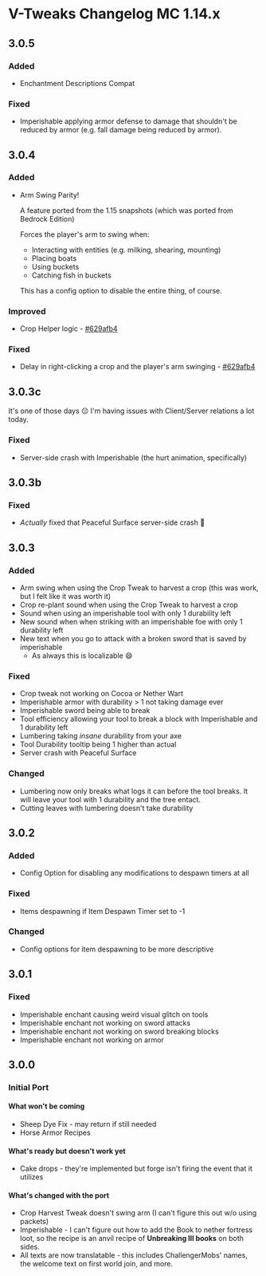 # V-Tweaks Changelog MC 1.14.x

## 3.0.5

### Added

* Enchantment Descriptions Compat

### Fixed

* Imperishable applying armor defense to damage that shouldn't be reduced by armor (e.g. fall damage being reduced by armor).


## 3.0.4

### Added

* Arm Swing Parity!

    A feature ported from the 1.15 snapshots (which was ported from Bedrock Edition)
    
    Forces the player's arm to swing when:

    * Interacting with entities (e.g. milking, shearing, mounting)
    * Placing boats
    * Using buckets
    * Catching fish in buckets

    This has a config option to disable the entire thing, of course.

### Improved

* Crop Helper logic - [#629afb4](https://github.com/oitsjustjose/V-Tweaks/pull/55)

### Fixed

* Delay in right-clicking a crop and the player's arm swinging - [#629afb4](https://github.com/oitsjustjose/V-Tweaks/pull/55)


## 3.0.3c

It's one of those days 😐 I'm having issues with Client/Server relations a lot today.

### Fixed

* Server-side crash with Imperishable (the hurt animation, specifically)

## 3.0.3b 

### Fixed

* *Actually* fixed that Peaceful Surface server-side crash 🤔

## 3.0.3

### Added

* Arm swing when using the Crop Tweak to harvest a crop (this was work, but I felt like it was worth it)
* Crop re-plant sound when using the Crop Tweak to harvest a crop
* Sound when using an imperishable tool with only 1 durability left
* New sound when when striking with an imperishable foe with only 1 durability left
* New text when you go to attack with a broken sword that is saved by imperishable
    * As always this is localizable 😄

### Fixed

* Crop tweak not working on Cocoa or Nether Wart
* Imperishable armor with durability > 1 not taking damage ever
* Imperishable sword being able to break
* Tool efficiency allowing your tool to break a block with Imperishable and 1 durability left
* Lumbering taking *insane* durability from your axe
* Tool Durability tooltip being 1 higher than actual
* Server crash with Peaceful Surface

### Changed

* Lumbering now only breaks what logs it can before the tool breaks. It will leave your tool with 1 durability and the tree entact.
* Cutting leaves with lumbering doesn't take durability

## 3.0.2

### Added

* Config Option for disabling any modifications to despawn timers at all

### Fixed

* Items despawning if Item Despawn Timer set to -1

### Changed

* Config options for item despawning to be more descriptive

## 3.0.1

### Fixed

* Imperishable enchant causing weird visual glitch on tools
* Imperishable enchant not working on sword attacks
* Imperishable enchant not working on sword breaking blocks
* Imperishable enchant not working on armor

## 3.0.0

### Initial Port

#### What won't be coming

* Sheep Dye Fix - may return if still needed
* Horse Armor Recipes

#### What's ready but doesn't work yet

* Cake drops - they're implemented but forge isn't firing the event that it utilizes

#### What's changed with the port

* Crop Harvest Tweak doesn't swing arm (I can't figure this out w/o using packets)
* Imperishable - I can't figure out how to add the Book to nether fortress loot, so the recipe is an anvil recipe of **Unbreaking III books** on both sides.
* All texts are now translatable - this includes ChallengerMobs' names, the welcome text on first world join, and more.
